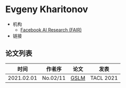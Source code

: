 # Evgeny Kharitonov

- 机构
  - [Facebook AI Research (FAIR)](../Institutions/USA-Meta.AI.md)
- 链接

## 论文列表

| 时间 | 作者序 | 论文 | 发表 |
|:-:|:-:|---|---|
| 2021.02.01 | No.02/11 | [GSLM](../Models/Speech_LLM/2021.02.01_GSLM.md) | TACL 2021 |